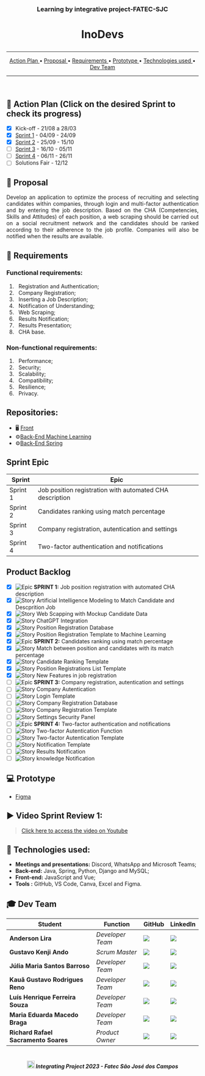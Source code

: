 ### <p align="center">Learning by integrative project-FATEC-SJC </center>

# <p align="center"> InoDevs </center>

<hr>

<p align="center">
  <a href ="#calendar-action-plan-click-on-the-desired-sprint-to-check-its-progress"> Action Plan </a>  • 
  <a href ="#dart-proposal">  Proposal </a>  • 
  <a href ="#pushpin-requirements"> Requirements </a>  • 
  <a href ="#computer-prototype"> Prototype </a>  • 
  <a href ="#rocket-technologies-used">  Technologies used </a>  • 
  <a href ="#mortar_board-dev-team"> Dev Team </a> 
</p>

<hr>
<br>

## :calendar: Action Plan (Click on the desired Sprint to check its progress)

- [x] Kick-off - 21/08 a 28/03
- [x] [Sprint 1](https://github.com/Inodevs-6/Inodevs-doc/blob/main/Sprints/SPRINT1.md) - 04/09 - 24/09
- [x] [Sprint 2](https://github.com/Inodevs-6/Inodevs-doc/blob/main/Sprints/SPRINT2.md) - 25/09 - 15/10
- [ ] [Sprint 3](https://github.com/Inodevs-6/Inodevs-doc/blob/main/Sprints/SPRINT3.md) - 16/10 - 05/11
- [ ] [Sprint 4](https://github.com/Inodevs-6/Inodevs-doc/blob/main/Sprints/SPRINT4.mdt) - 06/11 - 26/11
- [ ] Solutions Fair - 12/12

## :dart: Proposal

<p align='justify'> Develop an application to optimize the process of recruiting and selecting candidates within companies, through login and multi-factor authentication and by entering the job description. Based on the CHA (Competencies, Skills and Attitudes) of each position, a web scraping should be carried out on a social recruitment network and the candidates should be ranked according to their adherence to the job profile. Companies will also be notified when the results are available.

## :pushpin: Requirements

### Functional requirements:

1. &nbsp; Registration and Authentication;
2. &nbsp; Company Registration;
3. &nbsp; Inserting a Job Description;
4. &nbsp; Notification of Understanding;
5. &nbsp; Web Scraping;
6. &nbsp; Results Notification;
7. &nbsp; Results Presentation;
8. &nbsp; CHA base. <br>

### Non-functional requirements:

1. &nbsp; Performance;
2. &nbsp; Security;
3. &nbsp; Scalability;
4. &nbsp; Compatibility;
5. &nbsp; Resilience;
6. &nbsp; Privacy.

## Repositories:

- :desktop_computer: [Front](https://github.com/Inodevs-6/Inodevs-front-vue)
- :gear:[Back-End Machine Learning](https://github.com/Inodevs-6/Inodevs-back-machine-learning)
- :gear:[Back-End Spring](https://github.com/Inodevs-6/Inodevs-back-spring)

## Sprint Epic

| Sprint   | Epic                                                     |
| -------- | -------------------------------------------------------- |
| Sprint 1 | Job position registration with automated CHA description |
| Sprint 2 | Candidates ranking using match percentage                |
| Sprint 3 | Company registration, autentication and settings         |
| Sprint 4 | Two-factor authentication and notifications              |

## Product Backlog

- [x] ![Epic](https://user-images.githubusercontent.com/89356780/229957736-64a40537-3607-421a-afdd-e581db9e55ea.svg) **SPRINT 1:** Job position registration with automated CHA description
- [x] ![Story](https://user-images.githubusercontent.com/89356780/229957815-ea747c93-b861-40c7-8a2d-bc43c1b2973a.svg) Artificial Intelligence Modeling to Match Candidate and Descprition Job
- [x] ![Story](https://user-images.githubusercontent.com/89356780/229957815-ea747c93-b861-40c7-8a2d-bc43c1b2973a.svg) Web Scapping with Mockup Candidate Data
- [x] ![Story](https://user-images.githubusercontent.com/89356780/229957815-ea747c93-b861-40c7-8a2d-bc43c1b2973a.svg) ChatGPT Integration
- [x] ![Story](https://user-images.githubusercontent.com/89356780/229957815-ea747c93-b861-40c7-8a2d-bc43c1b2973a.svg) Position Registration Database
- [x] ![Story](https://user-images.githubusercontent.com/89356780/229957815-ea747c93-b861-40c7-8a2d-bc43c1b2973a.svg) Position Registration Template to Machine Learning
- [x] ![Epic](https://user-images.githubusercontent.com/89356780/229957736-64a40537-3607-421a-afdd-e581db9e55ea.svg) **SPRINT 2:** Candidates ranking using match percentage
- [x] ![Story](https://user-images.githubusercontent.com/89356780/229957815-ea747c93-b861-40c7-8a2d-bc43c1b2973a.svg) Match between position and candidates with its match percentage
- [x] ![Story](https://user-images.githubusercontent.com/89356780/229957815-ea747c93-b861-40c7-8a2d-bc43c1b2973a.svg) Candidate Ranking Template
- [x] ![Story](https://user-images.githubusercontent.com/89356780/229957815-ea747c93-b861-40c7-8a2d-bc43c1b2973a.svg) Position Registrations List Template
- [x] ![Story](https://user-images.githubusercontent.com/89356780/229957815-ea747c93-b861-40c7-8a2d-bc43c1b2973a.svg) New Features in job registration
- [ ] ![Epic](https://user-images.githubusercontent.com/89356780/229957736-64a40537-3607-421a-afdd-e581db9e55ea.svg) **SPRINT 3:** Company registration, autentication and settings
- [ ] ![Story](https://user-images.githubusercontent.com/89356780/229957815-ea747c93-b861-40c7-8a2d-bc43c1b2973a.svg) Company Autentication
- [ ] ![Story](https://user-images.githubusercontent.com/89356780/229957815-ea747c93-b861-40c7-8a2d-bc43c1b2973a.svg) Login Template
- [ ] ![Story](https://user-images.githubusercontent.com/89356780/229957815-ea747c93-b861-40c7-8a2d-bc43c1b2973a.svg) Company Registration Database
- [ ] ![Story](https://user-images.githubusercontent.com/89356780/229957815-ea747c93-b861-40c7-8a2d-bc43c1b2973a.svg) Company Registration Template
- [ ] ![Story](https://user-images.githubusercontent.com/89356780/229957815-ea747c93-b861-40c7-8a2d-bc43c1b2973a.svg) Settings Security Panel
- [ ] ![Epic](https://user-images.githubusercontent.com/89356780/229957736-64a40537-3607-421a-afdd-e581db9e55ea.svg) **SPRINT 4:** Two-factor authentication and notifications
- [ ] ![Story](https://user-images.githubusercontent.com/89356780/229957815-ea747c93-b861-40c7-8a2d-bc43c1b2973a.svg) Two-factor Autentication Function
- [ ] ![Story](https://user-images.githubusercontent.com/89356780/229957815-ea747c93-b861-40c7-8a2d-bc43c1b2973a.svg) Two-factor Autentication Template
- [ ] ![Story](https://user-images.githubusercontent.com/89356780/229957815-ea747c93-b861-40c7-8a2d-bc43c1b2973a.svg) Notification Template
- [ ] ![Story](https://user-images.githubusercontent.com/89356780/229957815-ea747c93-b861-40c7-8a2d-bc43c1b2973a.svg) Results Notification
- [ ] ![Story](https://user-images.githubusercontent.com/89356780/229957815-ea747c93-b861-40c7-8a2d-bc43c1b2973a.svg) knowledge Notification

<!-- <h5 align="center">Priority:<br>
🔴- High,
🟡- Medium,
🟢- Low
<br></h5> -->

## :computer: Prototype

- [Figma](https://www.figma.com/file/OdUgc70RDTdUcIjIGD5TNT/Untitled?type=design&node-id=0%3A1&mode=design&t=kLuRTSy4um2cEiJH-1)

## :arrow_forward: Video Sprint Review 1:

> [Click here to access the video on Youtube](https://youtu.be/HtutAqmrki8)

## :rocket: Technologies used:

- **Meetings and presentations:** Discord, WhatsApp and Microsoft Teams;
- **Back-end:** Java, Spring, Python, Django and MySQL;
- **Front-end:** JavaScript and Vue;
- **Tools :** GitHub, VS Code, Canva, Excel and Figma.

<!--## :gear: Execution
<h1 align="center"><img src = " " width="100%" height="580px"></h1>
<br>-->

## :mortar_board: Dev Team

| Student                              | Function         | GitHub                                                          | LinkedIn                                                                                         |
| ------------------------------------ | ---------------- | --------------------------------------------------------------- | ------------------------------------------------------------------------------------------------ |
| **Anderson Lira**                    | _Developer Team_ | [![](https://bit.ly/3f9Xo0P)](https://github.com/alira1984)     | [![](https://bit.ly/2P1ZogM)](https://www.linkedin.com/in/anderson-lira-ads)                     |
| **Gustavo Kenji Ando**               | _Scrum Master_   | [![](https://bit.ly/3f9Xo0P)](https://github.com/GustavoAndo)   | [![](https://bit.ly/2P1ZogM)](https://www.linkedin.com/in/gustavo-ando-054414209/)               |
| **Júlia Maria Santos Barroso**       | _Developer Team_ | [![](https://bit.ly/3f9Xo0P)](https://github.com/jumajubs)      | [![](https://bit.ly/2P1ZogM)](https://www.linkedin.com/in/j%C3%BAlia-maria-santos-850739188/)    |
| **Kauã Gustavo Rodrigues Reno**      | _Developer Team_ | [![](https://bit.ly/3f9Xo0P)](https://github.com/Kaua-Reno)     | [![](https://bit.ly/2P1ZogM)](https://www.linkedin.com/in/kau%C3%A3-gustavo-r-reno-6a3142205/)   |
| **Luís Henrique Ferreira Souza**     | _Developer Team_ | [![](https://bit.ly/3f9Xo0P)](https://github.com/Luisttine)     | [![](https://bit.ly/2P1ZogM)](https://www.linkedin.com/in/lu%C3%ADs-souza/)                      |
| **Maria Eduarda Macedo Braga**       | _Developer Team_ | [![](https://bit.ly/3f9Xo0P)](https://github.com/madu-braga)    | [![](https://bit.ly/2P1ZogM)](https://www.linkedin.com/in/maria-eduarda-macedo-braga-4663bb208/) |
| **Richard Rafael Sacramento Soares** | _Product Owner_  | [![](https://bit.ly/3f9Xo0P)](https://github.com/Richardrafael) | [![](https://bit.ly/2P1ZogM)](https://www.linkedin.com/in/richardsoaress)                        |

<h1 align="center"></h1>

##### <p align="center"><img src="https://cdn.discordapp.com/attachments/826526043917647912/883363052425195560/faTec.png" width="20" height="20" /> Integrating Project 2023 - Fatec São José dos Campos </center>
